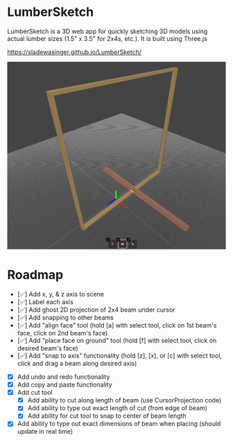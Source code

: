 # LumberSketch
LumberSketch is a 3D web app for quickly sketching 3D models using actual lumber sizes (1.5" x 3.5" for 2x4s, etc.). It is built using Three.js

https://sladewasinger.github.io/LumberSketch/

<img src="readme_screenshot.png" alt="LumberSketch Screenshot" width="600"/>

# Roadmap
- [✅] Add x, y, & z axis to scene
- [✅] Label each axis
- [✅] Add ghost 2D projection of 2x4 beam under cursor
- [✅] Add snapping to other beams
- [✅] Add "align face" tool (hold [a] with select tool, click on 1st beam's face, click on 2nd beam's face)
- [✅] Add "place face on ground" tool (hold [f] with select tool, click on desired beam's face)
- [✅] Add "snap to axis" functionality (hold [z], [x], or [c] with select tool, click and drag a beam along desired axis)
- [x] Add undo and redo functionality
- [x] Add copy and paste functionality
- [x] Add cut tool
    - [x] Add ability to cut along length of beam (use CursorProjection code)
    - [x] Add ability to type out exact length of cut (from edge of beam)
    - [x] Add ability for cut tool to snap to center of beam length
- [x] Add ability to type out exact dimensions of beam when placing (should update in real time)
